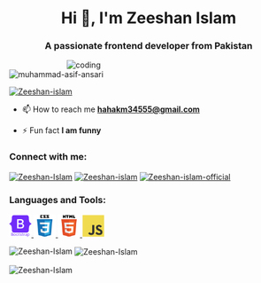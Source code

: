 <h1 align="center">Hi 👋, I'm Zeeshan Islam</h1>
<h3 align="center">A passionate frontend developer from Pakistan</h3>
<img align="right" alt="coding"width="400"src="https://user-images.githubusercontent.com/74038190/219923823-bf1ce878-c6b8-4faa-be07-93e6b1006521.gif"/>
<p align="left"> <img src="https://komarev.com/ghpvc/?username=muhammad-asif-ansari&label=Profile%20views&color=0e75b6&style=flat" alt="muhammad-asif-ansari" /> </p>

<p align="left"> <a href="https://github.com/ryo-ma/github-profile-trophy"><img src="https://github-profile-trophy.vercel.app/?username=Zeeshan-Islam" alt="Zeeshan-islam" /></a> </p>

- 📫 How to reach me **hahakm34555@gmail.com**

- ⚡ Fun fact **I am funny**

<h3 align="left">Connect with me:</h3>
<p align="left">
<a href="https://www.linkedin.com/in/zeeshan-islam-243393320/" target="blank"><img align="center" src="https://raw.githubusercontent.com/rahuldkjain/github-profile-readme-generator/master/src/images/icons/Social/linked-in-alt.svg" alt="Zeeshan-Islam" height="30" width="40" /></a>
<a href="https://www.facebook.com/zeexhan.ixlam/" target="blank"><img align="center" src="https://raw.githubusercontent.com/rahuldkjain/github-profile-readme-generator/master/src/images/icons/Social/facebook.svg" alt="Zeeshan-islam" height="30" width="40" /></a>
<a href="https://www.instagram.com/zixhu_/" target="blank"><img align="center" src="https://raw.githubusercontent.com/rahuldkjain/github-profile-readme-generator/master/src/images/icons/Social/instagram.svg" alt="Zeeshan-islam-official" height="30" width="40" /></a>
</p>

<h3 align="left">Languages and Tools:</h3>
<p align="left"> <a href="https://getbootstrap.com" target="_blank" rel="noreferrer"> <img src="https://raw.githubusercontent.com/devicons/devicon/master/icons/bootstrap/bootstrap-plain-wordmark.svg" alt="bootstrap" width="40" height="40"/> </a> <a href="https://www.w3schools.com/css/" target="_blank" rel="noreferrer"> <img src="https://raw.githubusercontent.com/devicons/devicon/master/icons/css3/css3-original-wordmark.svg" alt="css3" width="40" height="40"/> </a> <a href="https://www.w3.org/html/" target="_blank" rel="noreferrer"> <img src="https://raw.githubusercontent.com/devicons/devicon/master/icons/html5/html5-original-wordmark.svg" alt="html5" width="40" height="40"/> </a> <a href="https://developer.mozilla.org/en-US/docs/Web/JavaScript" target="_blank" rel="noreferrer"> <img src="https://raw.githubusercontent.com/devicons/devicon/master/icons/javascript/javascript-original.svg" alt="javascript" width="40" height="40"/> </a> </p>

<p><img align="left" src="https://github-readme-stats.vercel.app/api/top-langs?username=Zeeshan-Islam&show_icons=true&locale=en&layout=compact" alt="Zeeshan-Islam" /></p>

<p>&nbsp;<img align="center" src="https://github-readme-stats.vercel.app/api?username=Zeeshan-Islam&show_icons=true&locale=en" alt="Zeeshan-Islam" /></p>

<p><img align="center" src="https://github-readme-streak-stats.herokuapp.com/?user=Zeeshan-islam&" alt="Zeeshan-Islam" /></p>
